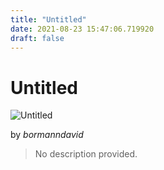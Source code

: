 ```yaml
---
title: "Untitled"
date: 2021-08-23 15:47:06.719920
draft: false
---
```


# Untitled

![Untitled](../images/46eb4f0c-0453-11ec-b1d2-1e00f30e0089.png)

by *bormanndavid*



> No description provided.
